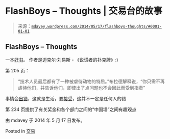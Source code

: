 <!--yml

category: 未分类

date: 2024-05-18 05:49:53

-->

# FlashBoys – Thoughts | 交易台的故事

> 来源：[`mdavey.wordpress.com/2014/05/17/flashboys-thoughts/#0001-01-01`](https://mdavey.wordpress.com/2014/05/17/flashboys-thoughts/#0001-01-01)

## FlashBoys – Thoughts

一本[好书](http://www.amazon.co.uk/Flash-Boys-Wall-Street-Revolt/dp/0393244660)。 作者是迈克尔·刘易斯 - 《说谎者的扑克牌》:)

第 205 页：

> “技术人员最后都有了一种被虐待动物的特质。”布拉德解释说，“你只需不再虐待他们，并告诉他们，即使出了点问题也不会因此而受到指责”

事情会[出错](http://www.ctlab.org/documents/How%20Complex%20Systems%20Fail.pdf)，这就是生活，要[接受](http://www.paperplanes.de/2013/6/17/a-short-story-on-human-error.html)，这并不一定是任何人的错

第 234 页提供了有关奖金和各个部门之间的“中国墙”之间有趣观点

由 mdavey 于 2014 年 5 月 17 日发布。

Posted in [交易](https://mdavey.wordpress.com/category/trading/)
